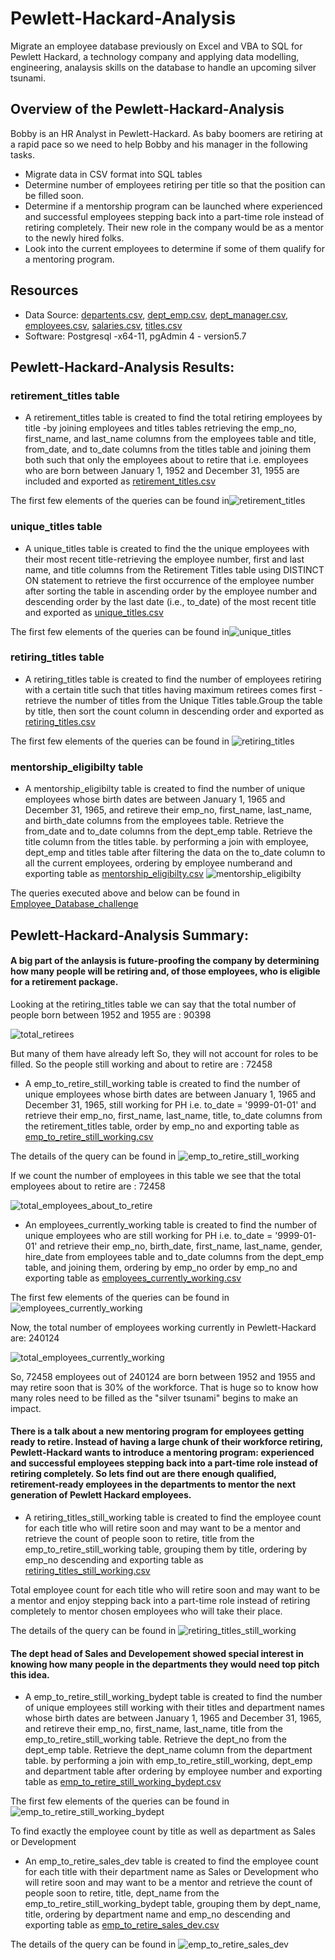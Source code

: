 # Pewlett-Hackard-Analysis
Migrate an employee database previously on Excel and VBA to SQL for Pewlett Hackard, a technology company and applying data  modelling, engineering, analaysis skills on the database to handle an upcoming silver tsunami.

## Overview of the Pewlett-Hackard-Analysis
Bobby is an HR Analyst in Pewlett-Hackard. As baby boomers are retiring at a rapid pace so we need to help Bobby and his manager in the following tasks.
* Migrate data in CSV format into SQL tables
* Determine number of employees retiring per title so that the position can be filled soon.
* Determine if a mentorship program can be launched where experienced and successful employees stepping back into a part-time role instead of retiring completely. Their new role in the company would be as a mentor to the newly hired folks. 
* Look into the current employees to determine if some of them qualify for a mentoring program.

## Resources
* Data Source: [departents.csv](https://github.com/sucharita1/Pewlett-Hackard-Analysis/blob/d9058c288f1e4e441e1b0147c8bf9894291c553e/Data/departments.csv), [dept_emp.csv](https://github.com/sucharita1/Pewlett-Hackard-Analysis/blob/d9058c288f1e4e441e1b0147c8bf9894291c553e/Data/dept_emp.csv), [dept_manager.csv](https://github.com/sucharita1/Pewlett-Hackard-Analysis/blob/d9058c288f1e4e441e1b0147c8bf9894291c553e/Data/dept_manager.csv), [employees.csv](https://github.com/sucharita1/Pewlett-Hackard-Analysis/blob/d9058c288f1e4e441e1b0147c8bf9894291c553e/Data/employees.csv), [salaries.csv](https://github.com/sucharita1/Pewlett-Hackard-Analysis/blob/d9058c288f1e4e441e1b0147c8bf9894291c553e/Data/salaries.csv), [titles.csv](https://github.com/sucharita1/Pewlett-Hackard-Analysis/blob/d9058c288f1e4e441e1b0147c8bf9894291c553e/Data/titles.csv)
* Software: Postgresql -x64-11, pgAdmin 4 - version5.7

## Pewlett-Hackard-Analysis Results:
### retirement_titles table 
* A retirement_titles table is created to find the total retiring employees by title -by joining employees and titles tables retrieving  the emp_no, first_name, and last_name columns from the employees table and title, from_date, and to_date columns from the titles table and joining them both such that only the employees about to retire that i.e. employees who are born between January 1, 1952 and December 31, 1955 are included and exported as [retirement_titles.csv](https://github.com/sucharita1/Pewlett-Hackard-Analysis/blob/d9058c288f1e4e441e1b0147c8bf9894291c553e/Data/retirement_titles.csv)

The first few elements of the queries can be found in![retirement_titles](https://github.com/sucharita1/Pewlett-Hackard-Analysis/blob/d9058c288f1e4e441e1b0147c8bf9894291c553e/Data/retirement_titles.png?raw=true)

### unique_titles table 
* A unique_titles table is created to find the the unique employees with their most recent title-retrieving the employee number, first and last name, and title columns from the Retirement Titles table using  DISTINCT ON statement to retrieve the first occurrence of the employee number after sorting the table in ascending  order by the employee number and descending order by the last date (i.e., to_date) of the most recent title and exported as [unique_titles.csv](https://github.com/sucharita1/Pewlett-Hackard-Analysis/blob/d9058c288f1e4e441e1b0147c8bf9894291c553e/Data/unique_titles.csv) 

The first few elements of the queries can be found in![unique_titles](https://github.com/sucharita1/Pewlett-Hackard-Analysis/blob/d9058c288f1e4e441e1b0147c8bf9894291c553e/Data/unique_titles.png?raw=true)

### retiring_titles table
* A retiring_titles table is created to find the number of employees retiring with a certain title such that titles having maximum retirees comes first - retrieve the number of titles from the Unique Titles table.Group the table by title, then sort the count column in descending order and exported as [retiring_titles.csv](https://github.com/sucharita1/Pewlett-Hackard-Analysis/blob/d9058c288f1e4e441e1b0147c8bf9894291c553e/Data/retiring_titles.csv)

The first few elements of the queries can be found in ![retiring_titles](https://github.com/sucharita1/Pewlett-Hackard-Analysis/blob/d9058c288f1e4e441e1b0147c8bf9894291c553e/Data/retirement_titles.png?raw=true)

### mentorship_eligibilty table
* A mentorship_eligibilty table is created to find the number of unique employees whose birth dates are between January 1, 1965 and December 31, 1965, and retireve their emp_no, first_name, last_name, and birth_date columns from the employees table. Retrieve the from_date and to_date columns from the dept_emp table. Retrieve the title column from the titles table.
by performing a join with employee, dept_emp and titles table after filtering the data on the to_date column to all the current employees, ordering by employee numberand and exporting table as [mentorship_eligibilty.csv](https://github.com/sucharita1/Pewlett-Hackard-Analysis/blob/d9058c288f1e4e441e1b0147c8bf9894291c553e/Data/mentorship_eligibility.csv) 
![mentorship_eligibilty](https://github.com/sucharita1/Pewlett-Hackard-Analysis/blob/d9058c288f1e4e441e1b0147c8bf9894291c553e/Data/mentorship_eligibilty.png?raw=true)

The queries executed above and below can be found in [Employee_Database_challenge](https://github.com/sucharita1/Pewlett-Hackard-Analysis/blob/d9058c288f1e4e441e1b0147c8bf9894291c553e/Queries/Employee_Database_challenge.sql)

## Pewlett-Hackard-Analysis Summary:
#### A big part of the anlaysis is future-proofing the company by determining how many people will be retiring and, of those employees, who is eligible for a retirement package. 

Looking at the retiring_titles table we can say that the total number of people born between 1952 and 1955 are : 90398 

![total_retirees](https://github.com/sucharita1/Pewlett-Hackard-Analysis/blob/d9058c288f1e4e441e1b0147c8bf9894291c553e/Data/total_retirees.png?raw=true)

But many of them have already left So, they will not account for roles to be filled. So the people still working and about to retire are : 72458

* A emp_to_retire_still_working table is created to find the number of unique employees whose birth dates are between January 1, 1965 and December 31, 1965, still working for PH i.e. to_date = '9999-01-01' and retrieve their emp_no, first_name, last_name, title, to_date columns from the retirement_titles table, order by emp_no and exporting table as [emp_to_retire_still_working.csv](https://github.com/sucharita1/Pewlett-Hackard-Analysis/blob/d9058c288f1e4e441e1b0147c8bf9894291c553e/Data/emp_to_retire_still_working.csv) 

The details of the query can be found in ![emp_to_retire_still_working](https://github.com/sucharita1/Pewlett-Hackard-Analysis/blob/d9058c288f1e4e441e1b0147c8bf9894291c553e/Data/emp_to_retire_still_working.png?raw=true)

If we count the number of employees in this table we see that the total employees about to retire are : 72458

![total_employees_about_to_retire](https://github.com/sucharita1/Pewlett-Hackard-Analysis/blob/d9058c288f1e4e441e1b0147c8bf9894291c553e/Data/total_employees_about_to_retire.png?raw=true)


* An employees_currently_working table is created to find the number of unique employees who are still working for PH i.e. to_date = '9999-01-01' and retrieve their emp_no, birth_date, first_name, last_name, gender, hire_date from employees table and to_date columns from the dept_emp table, and joining them, ordering by emp_no order by emp_no and exporting table as [employees_currently_working.csv](https://github.com/sucharita1/Pewlett-Hackard-Analysis/blob/d9058c288f1e4e441e1b0147c8bf9894291c553e/Data/employees_currently_working.csv) 

The first few elements of the queries can be found in ![employees_currently_working](https://github.com/sucharita1/Pewlett-Hackard-Analysis/blob/d9058c288f1e4e441e1b0147c8bf9894291c553e/Data/employees_currently_working.png?raw=true)

Now, the total number of employees working currently in Pewlett-Hackard are: 240124

![total_employees_currently_working](https://github.com/sucharita1/Pewlett-Hackard-Analysis/blob/d9058c288f1e4e441e1b0147c8bf9894291c553e/Data/total_employees_currently_working.png?raw=true)


So, 72458 employees out of 240124 are born between 1952 and 1955 and may retire soon that is 30% of the workforce. That is huge so to know how many roles need to be filled as the "silver tsunami" begins to make an impact. 

#### There is a talk about  a new mentoring program for employees getting ready to retire.  Instead of having a large chunk of their workforce retiring, Pewlett-Hackard wants to introduce a mentoring program: experienced and successful employees stepping back into a part-time role instead of retiring completely. So lets find out are there enough qualified, retirement-ready employees in the departments to mentor the next generation of Pewlett Hackard employees.

* A retiring_titles_still_working table is created to find the  employee count for each title who will retire soon and may want to be a mentor and retrieve the count of people soon to retire, title from the emp_to_retire_still_working table, grouping them by title, ordering by emp_no descending and exporting table as [retiring_titles_still_working.csv](https://github.com/sucharita1/Pewlett-Hackard-Analysis/blob/d9058c288f1e4e441e1b0147c8bf9894291c553e/Data/retiring_titles_still_working.csv) 

Total employee count for each title who will retire soon and may want to be a mentor and enjoy stepping back into a part-time role instead of retiring completely to mentor chosen employees who will take their place.

The details of the query can be found in ![retiring_titles_still_working](https://github.com/sucharita1/Pewlett-Hackard-Analysis/blob/d9058c288f1e4e441e1b0147c8bf9894291c553e/Data/retiring_titles_still_working.png?raw=true)

#### The dept head of Sales and Developement showed special interest in knowing how many people in the departments they would need top pitch this idea.

* A emp_to_retire_still_working_bydept table is created to find the number of unique employees still working  with their titles and department names whose birth dates are between January 1, 1965 and December 31, 1965, and retireve their emp_no, first_name, last_name, title from the emp_to_retire_still_working table. Retrieve the dept_no from the dept_emp table. Retrieve the dept_name column from the department table.
by performing a join with emp_to_retire_still_working, dept_emp and department table after ordering by employee number and exporting table as [emp_to_retire_still_working_bydept.csv](https://github.com/sucharita1/Pewlett-Hackard-Analysis/blob/d9058c288f1e4e441e1b0147c8bf9894291c553e/Data/emp_to_retire_still_working_bydept.csv) 

The first few elements of the queries can be found in ![emp_to_retire_still_working_bydept](https://github.com/sucharita1/Pewlett-Hackard-Analysis/blob/d9058c288f1e4e441e1b0147c8bf9894291c553e/Data/emp_to_retire_still_working_bydept.png?raw=true)

To find exactly the employee count by title as well as department as Sales or Development
* An emp_to_retire_sales_dev table is created to find the  employee count for each title with their department name as Sales or Development who will retire soon and may want to be a mentor and retrieve the count of people soon to retire, title, dept_name from the emp_to_retire_still_working_bydept table, grouping them by dept_name, title, ordering by department name and emp_no descending and exporting table as [emp_to_retire_sales_dev.csv](https://github.com/sucharita1/Pewlett-Hackard-Analysis/blob/d9058c288f1e4e441e1b0147c8bf9894291c553e/Data/emp_to_retire_sales_dev.csv) 


The details of the query can be found in ![emp_to_retire_sales_dev](https://github.com/sucharita1/Pewlett-Hackard-Analysis/blob/d9058c288f1e4e441e1b0147c8bf9894291c553e/Data/emp_to_retire_sales_dev.png?raw=true)







